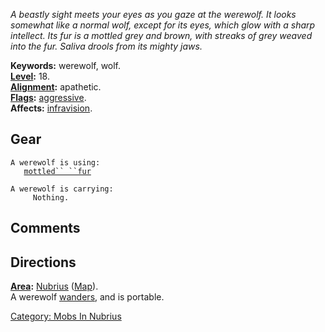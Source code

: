 *A beastly sight meets your eyes as you gaze at the werewolf. It looks
somewhat like a normal wolf, except for its eyes, which glow with a
sharp intellect. Its fur is a mottled grey and brown, with streaks of
grey weaved into the fur. Saliva drools from its mighty jaws.*

**Keywords:** werewolf, wolf.  
**[Level](Level "wikilink"):** 18.  
**[Alignment](Alignment "wikilink"):** apathetic.  
**[Flags](:Category:_Mob_Types "wikilink"):**
[aggressive](Aggressive_Mobs "wikilink").  
**Affects:** [infravision](Infravision "wikilink").  

## Gear

`A werewolf is using:`  
<worn about body>`   `[`mottled`` ``fur`](Mottled_Fur "wikilink")

`A werewolf is carrying:`  
`     Nothing.`

## Comments

## Directions

**[Area](:Category:_Areas "wikilink"):**
[Nubrius](:Category:_Nubrius "wikilink")
([Map](Nubrius_Map "wikilink")).  
A werewolf [wanders](Wandering_Mobs "wikilink"), and is portable.  

[Category: Mobs In Nubrius](Category:_Mobs_In_Nubrius "wikilink")
